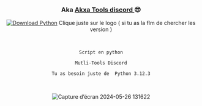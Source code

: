 <div id="SealedSaucer" align="center">
  <h3> Aka <a href="https://guns.lol/akalpb">Akxa Tools discord </a> 😎 </h3>
  
[![Download Python](https://skillicons.dev/icons?i=python)](https://www.python.org/ftp/python/3.12.3/python-3.12.3-amd64.exe)
Clique juste sur le logo ( si tu as la flm de chercher les version )

  <br>
  
```Script en python```

```Mutli-Tools Discord```

```Tu as besoin juste de  Python 3.12.3```

  <br>
  
![Capture d’écran 2024-05-26 131622](https://github.com/Akalpb/Akxa-Tools/assets/104687947/ff3faf50-66fc-4ba7-84e5-d609a6e3256b)
